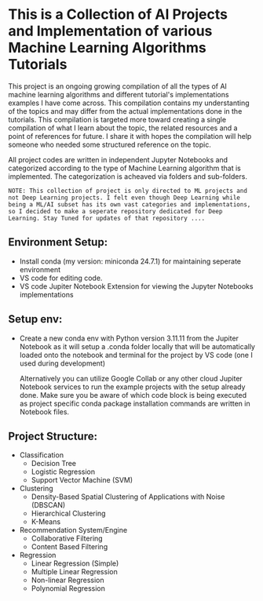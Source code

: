 # This is a Collection of AI Projects and Implementation of various Machine Learning Algorithms Tutorials

This project is an ongoing growing compilation of all the types of AI machine learning algorithms and different tutorial's implementations examples I have come across. This compilation contains my understanting of the topics and may differ from the actual implementations done in the tutorials. This compilation is targeted more toward creating a single compilation of what I learn about the topic, the related resources and a point of references for future. I share it with hopes the compilation will help someone who needed some structured reference on the topic.  

All project codes are written in independent Jupyter Notebooks and categorized according to the type of Machine Learning algorithm that is implemented. The categorization is acheaved via folders and sub-folders.  

    NOTE: This collection of project is only directed to ML projects and not Deep Learning projects. I felt even though Deep Learning while being a ML/AI subset has its own vast categories and implementations, so I decided to make a seperate repository dedicated for Deep Learning. Stay Tuned for updates of that repository ....

## Environment Setup:
- Install conda (my version: miniconda 24.7.1) for maintaining seperate environment
- VS code for editing code.
- VS code Jupiter Notebook Extension for viewing the Jupyter Notebooks implementations

## Setup env:
- Create a new conda env with Python version 3.11.11 from the Jupiter Notebook as it will setup a .conda folder locally that will be automatically loaded onto the notebook and terminal for the project by VS code (one I used during development)

    Alternatively you can utilize Google Collab or any other cloud Jupiter Notebook services to run the example projects with the setup already done. Make sure you be aware of which code block is being executed as project specific conda package installation commands are written in Notebook files.

## Project Structure:

- Classification
    - Decision Tree
    - Logistic Regression
    - Support Vector Machine (SVM)
- Clustering
    - Density-Based Spatial Clustering of Applications with Noise (DBSCAN)
    - Hierarchical Clustering
    - K-Means
- Recommendation System/Engine
    - Collaborative Filtering
    - Content Based Filtering
- Regression
    - Linear Regression (Simple)
    - Multiple Linear Regression
    - Non-linear Regression
    - Polynomial Regression

